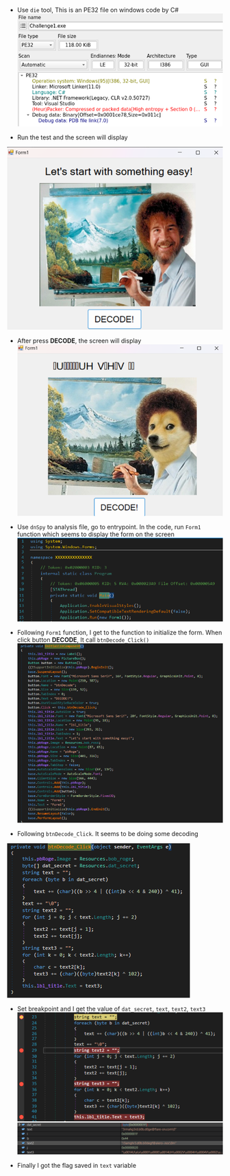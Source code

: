 - Use `die` tool, This is an PE32 file on windows code by C#
![image](images/die.png)

- Run the test and the screen will display

![image](images/screen1.png)

- After press **DECODE**, the screen will display
![image](images/screen2.png)

- Use `dnSpy` to analysis file, go to entrypoint. In the code, run `Form1` function which seems to display the form on the screen 
![image](images/entrypoint.png)

- Following `Form1` function, I get to the function to initialize the form. When click button **DECODE**, It call `btnDecode_Click()`
![image](images/init.png)

- Following `btnDecode_Click`. It seems to be doing some decoding 

![image](images/decode.png)

- Set breakpoint and I get the value of `dat_secret`, `text`, `text2`, `text3`
![image](images/breakpoint.png)
![image](images/flags.png)

- Finally I got the flag saved in `text` variable
